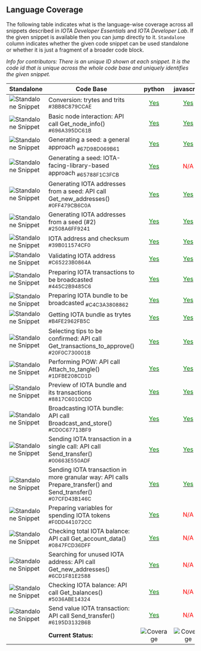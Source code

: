 
## Language Coverage
The following table indicates what is the language-wise coverage across all snippets described in *IOTA Developer Essentials* and *IOTA Developer Lab*. If the given snippet is available then you can jump directly to it. `Standalone` column indicates whether the given code snippet can be used standalone or whether it is just a fragment of a broader code block.

*Info for contributors: There is an unique ID shown at each snippet. It is the code id that is unique across the whole code base and uniquely identifies the given snippet.*

Standalone | Code Base | python|javascript
---|--- | :---:|:---:
  ![Standalone Snippet](https://img.shields.io/badge/-true-lightgrey.svg) |Conversion: trytes and trits <sub>#3BB8C879CCAE</sub>|[<span style="color:green">Yes</span>](https://hribek25.github.io/IOTA101/Allchapters_python.ipynb.html#3BB8C879CCAE "Preview")|[<span style="color:green">Yes</span>](https://hribek25.github.io/IOTA101/Allchapters_javascript.ipynb.html#3BB8C879CCAE "Preview")
  ![Standalone Snippet](https://img.shields.io/badge/-true-lightgrey.svg) |Basic node interaction: API call Get_node_info() <sub>#696A395DC61B</sub>|[<span style="color:green">Yes</span>](https://hribek25.github.io/IOTA101/Allchapters_python.ipynb.html#696A395DC61B "Preview")|[<span style="color:green">Yes</span>](https://hribek25.github.io/IOTA101/Allchapters_javascript.ipynb.html#696A395DC61B "Preview")
  ![Standalone Snippet](https://img.shields.io/badge/-true-lightgrey.svg) |Generating a seed: a general approach <sub>#67D98D069B61</sub>|[<span style="color:green">Yes</span>](https://hribek25.github.io/IOTA101/Allchapters_python.ipynb.html#67D98D069B61 "Preview")|[<span style="color:green">Yes</span>](https://hribek25.github.io/IOTA101/Allchapters_javascript.ipynb.html#67D98D069B61 "Preview")
  ![Standalone Snippet](https://img.shields.io/badge/-true-lightgrey.svg) |Generating a seed: IOTA-facing-library-based approach <sub>#65788F1C3FCB</sub>|[<span style="color:green">Yes</span>](https://hribek25.github.io/IOTA101/Allchapters_python.ipynb.html#65788F1C3FCB "Preview")|<span style='color:red'>N/A</span>
  ![Standalone Snippet](https://img.shields.io/badge/-true-lightgrey.svg) |Generating IOTA addresses from a seed: API call Get_new_addresses() <sub>#0FF479CB6C0A</sub>|[<span style="color:green">Yes</span>](https://hribek25.github.io/IOTA101/Allchapters_python.ipynb.html#0FF479CB6C0A "Preview")|[<span style="color:green">Yes</span>](https://hribek25.github.io/IOTA101/Allchapters_javascript.ipynb.html#0FF479CB6C0A "Preview")
  ![Standalone Snippet](https://img.shields.io/badge/-true-lightgrey.svg) |Generating IOTA addresses from a seed (#2) <sub>#2508A6FF9241</sub>|[<span style="color:green">Yes</span>](https://hribek25.github.io/IOTA101/Allchapters_python.ipynb.html#2508A6FF9241 "Preview")|[<span style="color:green">Yes</span>](https://hribek25.github.io/IOTA101/Allchapters_javascript.ipynb.html#2508A6FF9241 "Preview")
  ![Standalone Snippet](https://img.shields.io/badge/-true-lightgrey.svg) |IOTA address and checksum <sub>#39B011574CF0</sub>|[<span style="color:green">Yes</span>](https://hribek25.github.io/IOTA101/Allchapters_python.ipynb.html#39B011574CF0 "Preview")|[<span style="color:green">Yes</span>](https://hribek25.github.io/IOTA101/Allchapters_javascript.ipynb.html#39B011574CF0 "Preview")
  ![Standalone Snippet](https://img.shields.io/badge/-true-lightgrey.svg) |Validating IOTA address <sub>#C65223B0864A</sub>|[<span style="color:green">Yes</span>](https://hribek25.github.io/IOTA101/Allchapters_python.ipynb.html#C65223B0864A "Preview")|[<span style="color:green">Yes</span>](https://hribek25.github.io/IOTA101/Allchapters_javascript.ipynb.html#C65223B0864A "Preview")
  ![Standalone Snippet](https://img.shields.io/badge/-true-lightgrey.svg) |Preparing IOTA transactions to be broadcasted <sub>#445C2B9485C6</sub>|[<span style="color:green">Yes</span>](https://hribek25.github.io/IOTA101/Allchapters_python.ipynb.html#445C2B9485C6 "Preview")|[<span style="color:green">Yes</span>](https://hribek25.github.io/IOTA101/Allchapters_javascript.ipynb.html#445C2B9485C6 "Preview")
  ![Standalone Snippet](https://img.shields.io/badge/-false-lightgrey.svg) |Preparing IOTA bundle to be broadcasted <sub>#C4C3A3808862</sub>|[<span style="color:green">Yes</span>](https://hribek25.github.io/IOTA101/Allchapters_python.ipynb.html#C4C3A3808862 "Preview")|[<span style="color:green">Yes</span>](https://hribek25.github.io/IOTA101/Allchapters_javascript.ipynb.html#C4C3A3808862 "Preview")
  ![Standalone Snippet](https://img.shields.io/badge/-false-lightgrey.svg) |Getting IOTA bundle as trytes <sub>#B4FE2962FB5C</sub>|[<span style="color:green">Yes</span>](https://hribek25.github.io/IOTA101/Allchapters_python.ipynb.html#B4FE2962FB5C "Preview")|[<span style="color:green">Yes</span>](https://hribek25.github.io/IOTA101/Allchapters_javascript.ipynb.html#B4FE2962FB5C "Preview")
  ![Standalone Snippet](https://img.shields.io/badge/-false-lightgrey.svg) |Selecting tips to be confirmed: API call Get_transactions_to_approve() <sub>#20F0C730001B</sub>|[<span style="color:green">Yes</span>](https://hribek25.github.io/IOTA101/Allchapters_python.ipynb.html#20F0C730001B "Preview")|[<span style="color:green">Yes</span>](https://hribek25.github.io/IOTA101/Allchapters_javascript.ipynb.html#20F0C730001B "Preview")
  ![Standalone Snippet](https://img.shields.io/badge/-false-lightgrey.svg) |Performing POW: API call Attach_to_tangle() <sub>#1DFBE208CD1D</sub>|[<span style="color:green">Yes</span>](https://hribek25.github.io/IOTA101/Allchapters_python.ipynb.html#1DFBE208CD1D "Preview")|[<span style="color:green">Yes</span>](https://hribek25.github.io/IOTA101/Allchapters_javascript.ipynb.html#1DFBE208CD1D "Preview")
  ![Standalone Snippet](https://img.shields.io/badge/-false-lightgrey.svg) |Preview of IOTA bundle and its transactions <sub>#8817C6010CDD</sub>|[<span style="color:green">Yes</span>](https://hribek25.github.io/IOTA101/Allchapters_python.ipynb.html#8817C6010CDD "Preview")|[<span style="color:green">Yes</span>](https://hribek25.github.io/IOTA101/Allchapters_javascript.ipynb.html#8817C6010CDD "Preview")
  ![Standalone Snippet](https://img.shields.io/badge/-false-lightgrey.svg) |Broadcasting IOTA bundle: API call Broadcast_and_store() <sub>#CD0C67713BF9</sub>|[<span style="color:green">Yes</span>](https://hribek25.github.io/IOTA101/Allchapters_python.ipynb.html#CD0C67713BF9 "Preview")|[<span style="color:green">Yes</span>](https://hribek25.github.io/IOTA101/Allchapters_javascript.ipynb.html#CD0C67713BF9 "Preview")
  ![Standalone Snippet](https://img.shields.io/badge/-true-lightgrey.svg) |Sending IOTA transaction in a single call: API call Send_transfer() <sub>#00663E550ADF</sub>|[<span style="color:green">Yes</span>](https://hribek25.github.io/IOTA101/Allchapters_python.ipynb.html#00663E550ADF "Preview")|[<span style="color:green">Yes</span>](https://hribek25.github.io/IOTA101/Allchapters_javascript.ipynb.html#00663E550ADF "Preview")
  ![Standalone Snippet](https://img.shields.io/badge/-true-lightgrey.svg) |Sending IOTA transaction in more granular way: API calls Prepare_transfer() and Send_transfer() <sub>#07CFD43B146C</sub>|[<span style="color:green">Yes</span>](https://hribek25.github.io/IOTA101/Allchapters_python.ipynb.html#07CFD43B146C "Preview")|[<span style="color:green">Yes</span>](https://hribek25.github.io/IOTA101/Allchapters_javascript.ipynb.html#07CFD43B146C "Preview")
  ![Standalone Snippet](https://img.shields.io/badge/-false-lightgrey.svg) |Preparing variables for spending IOTA tokens <sub>#F0DD441072CC</sub>|[<span style="color:green">Yes</span>](https://hribek25.github.io/IOTA101/Allchapters_python.ipynb.html#F0DD441072CC "Preview")|<span style='color:red'>N/A</span>
  ![Standalone Snippet](https://img.shields.io/badge/-false-lightgrey.svg) |Checking total IOTA balance: API call Get_account_data() <sub>#0847FCD36DFF</sub>|[<span style="color:green">Yes</span>](https://hribek25.github.io/IOTA101/Allchapters_python.ipynb.html#0847FCD36DFF "Preview")|<span style='color:red'>N/A</span>
  ![Standalone Snippet](https://img.shields.io/badge/-false-lightgrey.svg) |Searching for unused IOTA address: API call Get_new_addresses() <sub>#6CD1F81E2588</sub>|[<span style="color:green">Yes</span>](https://hribek25.github.io/IOTA101/Allchapters_python.ipynb.html#6CD1F81E2588 "Preview")|<span style='color:red'>N/A</span>
  ![Standalone Snippet](https://img.shields.io/badge/-false-lightgrey.svg) |Checking IOTA balance: API call Get_balances() <sub>#5036ABE14324</sub>|[<span style="color:green">Yes</span>](https://hribek25.github.io/IOTA101/Allchapters_python.ipynb.html#5036ABE14324 "Preview")|<span style='color:red'>N/A</span>
  ![Standalone Snippet](https://img.shields.io/badge/-false-lightgrey.svg) |Send value IOTA transaction: API call Send_transfer() <sub>#6195D3132B6B</sub>|[<span style="color:green">Yes</span>](https://hribek25.github.io/IOTA101/Allchapters_python.ipynb.html#6195D3132B6B "Preview")|<span style='color:red'>N/A</span>
 &nbsp; | **Current Status:** |  ![Coverage](https://img.shields.io/badge/Coverage-100%25-brightgreen.svg) | ![Coverage](https://img.shields.io/badge/Coverage-72%25-brightgreen.svg) 
